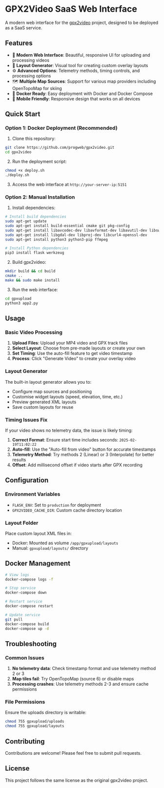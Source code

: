# GPX2Video SaaS Web Interface

A modern web interface for the [gpx2video](https://github.com/progweb/gpx2video) project, designed to be deployed as a SaaS service.

## Features

- 🎥 **Modern Web Interface**: Beautiful, responsive UI for uploading and processing videos
- 🎨 **Layout Generator**: Visual tool for creating custom overlay layouts
- ⚙️ **Advanced Options**: Telemetry methods, timing controls, and processing options
- 🗺️ **Multiple Map Sources**: Support for various map providers including OpenTopoMap for skiing
- 🐳 **Docker Ready**: Easy deployment with Docker and Docker Compose
- 📱 **Mobile Friendly**: Responsive design that works on all devices

## Quick Start

### Option 1: Docker Deployment (Recommended)

1. Clone this repository:
```bash
git clone https://github.com/progweb/gpx2video.git
cd gpx2video
```

2. Run the deployment script:
```bash
chmod +x deploy.sh
./deploy.sh
```

3. Access the web interface at `http://your-server-ip:5151`

### Option 2: Manual Installation

1. Install dependencies:
```bash
# Install build dependencies
sudo apt-get update
sudo apt-get install build-essential cmake git pkg-config
sudo apt-get install libavcodec-dev libavformat-dev libavutil-dev libswscale-dev
sudo apt-get install libgdal-dev libproj-dev libcurl4-openssl-dev
sudo apt-get install python3 python3-pip ffmpeg

# Install Python dependencies
pip3 install flask werkzeug
```

2. Build gpx2video:
```bash
mkdir build && cd build
cmake ..
make && sudo make install
```

3. Run the web interface:
```bash
cd gpxupload
python3 app2.py
```

## Usage

### Basic Video Processing

1. **Upload Files**: Upload your MP4 video and GPX track files
2. **Select Layout**: Choose from pre-made layouts or create your own
3. **Set Timing**: Use the auto-fill feature to get video timestamp
4. **Process**: Click "Generate Video" to create your overlay video

### Layout Generator

The built-in layout generator allows you to:
- Configure map sources and positioning
- Customise widget layouts (speed, elevation, time, etc.)
- Preview generated XML layouts
- Save custom layouts for reuse

### Timing Issues Fix

If your video shows no telemetry data, the issue is likely timing:

1. **Correct Format**: Ensure start time includes seconds: `2025-02-19T11:02:22`
2. **Auto-fill**: Use the "Auto-fill from video" button for accurate timestamps
3. **Telemetry Method**: Try methods 2 (Linear) or 3 (Interpolate) for better results
4. **Offset**: Add millisecond offset if video starts after GPX recording

## Configuration

### Environment Variables

- `FLASK_ENV`: Set to `production` for deployment
- `GPX2VIDEO_CACHE_DIR`: Custom cache directory location

### Layout Folder

Place custom layout XML files in:
- Docker: Mounted as volume `/app/gpxupload/layouts`
- Manual: `gpxupload/layouts/` directory

## Docker Management

```bash
# View logs
docker-compose logs -f

# Stop service
docker-compose down

# Restart service
docker-compose restart

# Update service
git pull
docker-compose build
docker-compose up -d
```

## Troubleshooting

### Common Issues

1. **No telemetry data**: Check timestamp format and use telemetry method 2 or 3
2. **Map tiles fail**: Try OpenTopoMap (source 6) or disable maps
3. **Processing crashes**: Use telemetry methods 2-3 and ensure cache permissions

### File Permissions

Ensure the uploads directory is writable:
```bash
chmod 755 gpxupload/uploads
chmod 755 gpxupload/layouts
```

## Contributing

Contributions are welcome! Please feel free to submit pull requests.

## License

This project follows the same license as the original gpx2video project.